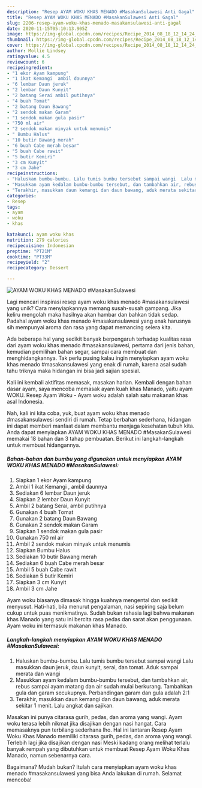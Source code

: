 ```yaml
---
description: "Resep AYAM WOKU KHAS MENADO #MasakanSulawesi Anti Gagal"
title: "Resep AYAM WOKU KHAS MENADO #MasakanSulawesi Anti Gagal"
slug: 2206-resep-ayam-woku-khas-menado-masakansulawesi-anti-gagal
date: 2020-11-15T05:10:13.905Z
image: https://img-global.cpcdn.com/recipes/Recipe_2014_08_18_12_14_24_981_9a3d37689c28fbb5f692/751x532cq70/ayam-woku-khas-menado-masakansulawesi-foto-resep-utama.jpg
thumbnail: https://img-global.cpcdn.com/recipes/Recipe_2014_08_18_12_14_24_981_9a3d37689c28fbb5f692/751x532cq70/ayam-woku-khas-menado-masakansulawesi-foto-resep-utama.jpg
cover: https://img-global.cpcdn.com/recipes/Recipe_2014_08_18_12_14_24_981_9a3d37689c28fbb5f692/751x532cq70/ayam-woku-khas-menado-masakansulawesi-foto-resep-utama.jpg
author: Mollie Lindsey
ratingvalue: 4.5
reviewcount: 6
recipeingredient:
- "1 ekor Ayam kampung"
- "1 ikat Kemangi  ambil daunnya"
- "6 lembar Daun jeruk"
- "2 lembar Daun Kunyit"
- "2 batang Serai ambil putihnya"
- "4 buah Tomat"
- "2 batang Daun Bawang"
- "2 sendok makan Garam"
- "1 sendok makan gula pasir"
- "750 ml air"
- "2 sendok makan minyak untuk menumis"
- " Bumbu Halus"
- "10 butir Bawang merah"
- "6 buah Cabe merah besar"
- "5 buah Cabe rawit"
- "5 butir Kemiri"
- "3 cm Kunyit"
- "3 cm Jahe"
recipeinstructions:
- "Haluskan bumbu-bumbu. Lalu tumis bumbu tersebut sampai wangi  Lalu masukkan daun jeruk, daun kunyit, serai, dan tomat. Aduk sampai merata dan wangi"
- "Masukkan ayam kedalam bumbu-bumbu tersebut, dan tambahkan air, rebus sampai ayam matang dan air sudah mulai berkurang. Tambahkan gula dan garam secukupnya. Perbandingan garam dan gula adalah 2:1"
- "Terakhir, masukkan daun kemangi dan daun bawang, aduk merata sekitar 1 menit. Lalu angkat dan sajikan."
categories:
- Resep
tags:
- ayam
- woku
- khas

katakunci: ayam woku khas 
nutrition: 279 calories
recipecuisine: Indonesian
preptime: "PT21M"
cooktime: "PT33M"
recipeyield: "2"
recipecategory: Dessert

---
```



![AYAM WOKU KHAS MENADO #MasakanSulawesi](https://img-global.cpcdn.com/recipes/Recipe_2014_08_18_12_14_24_981_9a3d37689c28fbb5f692/751x532cq70/ayam-woku-khas-menado-masakansulawesi-foto-resep-utama.jpg)

Lagi mencari inspirasi resep ayam woku khas menado #masakansulawesi yang unik? Cara menyiapkannya memang susah-susah gampang. Jika keliru mengolah maka hasilnya akan hambar dan bahkan tidak sedap. Padahal ayam woku khas menado #masakansulawesi yang enak harusnya sih mempunyai aroma dan rasa yang dapat memancing selera kita.

Ada beberapa hal yang sedikit banyak berpengaruh terhadap kualitas rasa dari ayam woku khas menado #masakansulawesi, pertama dari jenis bahan, kemudian pemilihan bahan segar, sampai cara membuat dan menghidangkannya. Tak perlu pusing kalau ingin menyiapkan ayam woku khas menado #masakansulawesi yang enak di rumah, karena asal sudah tahu triknya maka hidangan ini bisa jadi sajian spesial.

Kali ini kembali aktifitas memasak, masakan harian. Kembali dengan bahan dasar ayam, saya mencoba memasak ayam kuah khas Manado, yaitu ayam WOKU. Resep Ayam Woku - Ayam woku adalah salah satu makanan khas asal Indonesia.


Nah, kali ini kita coba, yuk, buat ayam woku khas menado #masakansulawesi sendiri di rumah. Tetap berbahan sederhana, hidangan ini dapat memberi manfaat dalam membantu menjaga kesehatan tubuh kita. Anda dapat menyiapkan AYAM WOKU KHAS MENADO #MasakanSulawesi memakai 18 bahan dan 3 tahap pembuatan. Berikut ini langkah-langkah untuk membuat hidangannya.

<!--inarticleads1-->

##### Bahan-bahan dan bumbu yang digunakan untuk menyiapkan AYAM WOKU KHAS MENADO #MasakanSulawesi:

1. Siapkan 1 ekor Ayam kampung
1. Ambil 1 ikat Kemangi , ambil daunnya
1. Sediakan 6 lembar Daun jeruk
1. Siapkan 2 lembar Daun Kunyit
1. Ambil 2 batang Serai, ambil putihnya
1. Gunakan 4 buah Tomat
1. Gunakan 2 batang Daun Bawang
1. Gunakan 2 sendok makan Garam
1. Siapkan 1 sendok makan gula pasir
1. Gunakan 750 ml air
1. Ambil 2 sendok makan minyak untuk menumis
1. Siapkan  Bumbu Halus
1. Sediakan 10 butir Bawang merah
1. Sediakan 6 buah Cabe merah besar
1. Ambil 5 buah Cabe rawit
1. Sediakan 5 butir Kemiri
1. Siapkan 3 cm Kunyit
1. Ambil 3 cm Jahe


Ayam woku biasanya dimasak hingga kuahnya mengental dan sedikit menyusut. Hati-hati, bila menurut pengalaman, nasi sepiring saja belum cukup untuk puas menikmatinya. Sudah bukan rahasia lagi bahwa makanan khas Manado yang satu ini bercita rasa pedas dan sarat akan penggunaan. Ayam woku ini termasuk makanan khas Manado. 

<!--inarticleads2-->

##### Langkah-langkah menyiapkan AYAM WOKU KHAS MENADO #MasakanSulawesi:

1. Haluskan bumbu-bumbu. Lalu tumis bumbu tersebut sampai wangi  Lalu masukkan daun jeruk, daun kunyit, serai, dan tomat. Aduk sampai merata dan wangi
1. Masukkan ayam kedalam bumbu-bumbu tersebut, dan tambahkan air, rebus sampai ayam matang dan air sudah mulai berkurang. Tambahkan gula dan garam secukupnya. Perbandingan garam dan gula adalah 2:1
1. Terakhir, masukkan daun kemangi dan daun bawang, aduk merata sekitar 1 menit. Lalu angkat dan sajikan.


Masakan ini punya citarasa gurih, pedas, dan aroma yang wangi. Ayam woku terasa lebih nikmat jika disajikan dengan nasi hangat. Cara memasaknya pun terbilang sederhana lho. Hal ini lantaran Resep Ayam Woku Khas Manado memiliki citarasa gurih, pedas, dan aroma yang wangi. Terlebih lagi jika disajikan dengan nasi Meski kadang orang melihat terlalu banyak rempah yang dibutuhkan untuk membuat Resep Ayam Woku Khas Manado, namun sebenarnya cara. 

Bagaimana? Mudah bukan? Itulah cara menyiapkan ayam woku khas menado #masakansulawesi yang bisa Anda lakukan di rumah. Selamat mencoba!
